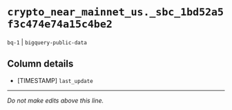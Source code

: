 # `crypto_near_mainnet_us._sbc_1bd52a5f3c474e74a15c4be2`
`bq-1` | `bigquery-public-data`

## Column details
* [TIMESTAMP] `last_update`

-------------------------------------------------------------------------------
*Do not make edits above this line.*
